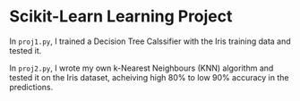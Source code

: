 # Scikit-Learn Learning Project

In ```proj1.py```, I trained a Decision Tree Calssifier with the Iris training data and tested it.

In ```proj2.py```, I wrote my own k-Nearest Neighbours (KNN) algorithm and tested it on the Iris dataset, acheiving high 80% to low 90% accuracy in the predictions.
 

